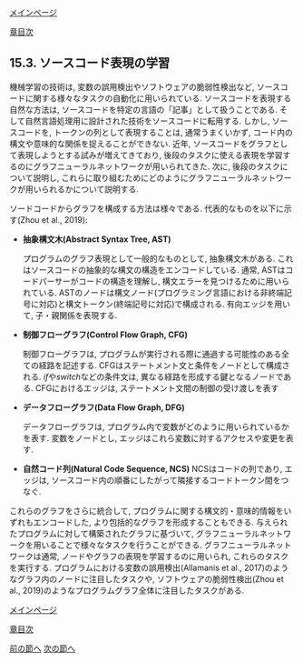 [メインページ](../../index.markdown)

[章目次](./chap15.md)
## 15.3. ソースコード表現の学習

機械学習の技術は, 変数の誤用検出やソフトウェアの脆弱性検出など, ソースコードに関する様々なタスクの自動化に用いられている. ソースコードを表現する自然な方法は, ソースコードを特定の言語の「記事」として扱うことである. そして自然言語処理用に設計された技術をソースコードに転用する. しかし, ソースコードを, トークンの列として表現することは, 通常うまくいかず, コード内の構文や意味的な関係を捉えることができない. 近年, ソースコードをグラフとして表現しようとする試みが増えてきており, 後段のタスクに使える表現を学習するのにグラフニューラルネットワークが用いられてきた. 次に, 後段のタスクについて説明し, これらに取り組むためにどのようにグラフニューラルネットワークが用いられるかについて説明する.

ソードコードからグラフを構成する方法は様々である. 代表的なものを以下に示す(Zhou et al., 2019):

-   **抽象構文木(Abstract Syntax Tree, AST)**

    プログラムのグラフ表現として一般的なものとして, 抽象構文木がある. これはソースコードの抽象的な構文の構造をエンコードしている. 通常, ASTはコードパーサーがコードの構造を理解し, 構文エラーを見つけるために用いられている. ASTのノードは構文ノード(プログラミング言語における非終端記号に対応)と構文トークン(終端記号に対応)で構成される. 有向エッジを用いて, 子・親関係を表現する.

-   **制御フローグラフ(Control Flow Graph, CFG)**

    制御フローグラフは, プログラムが実行される際に通過する可能性のある全ての経路を記述する. CFGはステートメント文と条件をノードとして構成される. *if*や*switch*などの条件文は, 異なる経路を形成する鍵となるノードである. CFGにおけるエッジは, ステートメント文間の制御の受け渡しを表す

-   **データフローグラフ(Data Flow Graph, DFG)**

    データフローグラフは, プログラム内で変数がどのように用いられているかを表す. 変数をノードとし, エッジはこれら変数に対するアクセスや変更を表す.

-   **自然コード列(Natural Code Sequence, NCS)** NCSはコードの列であり, エッジは, ソースコード内の順番にしたがって隣接するコードトークン間をつなぐ.

これらのグラフをさらに統合して, プログラムに関する構文的・意味的情報をいずれもエンコードした, より包括的なグラフを形成することもできる. 与えられたプログラムに対して構築されたグラフに基づいて, グラフニューラルネットワークを用いることで様々なタスクを行うことができる. グラフニューラルネットワークは通常, ノードやグラフの表現を学習するのに用いられ, これらのタスクを実行する. プログラムにおける変数の誤用検出(Allamanis et al., 2017)のようなグラフ内のノードに注目したタスクや, ソフトウェアの脆弱性検出(Zhou et al., 2019)のようなプログラムグラフ全体に注目したタスクがある.


[メインページ](../../index.markdown)

[章目次](./chap15.md)

[前の節へ](./subsection_02.md) [次の節へ](./subsection_04.md)


